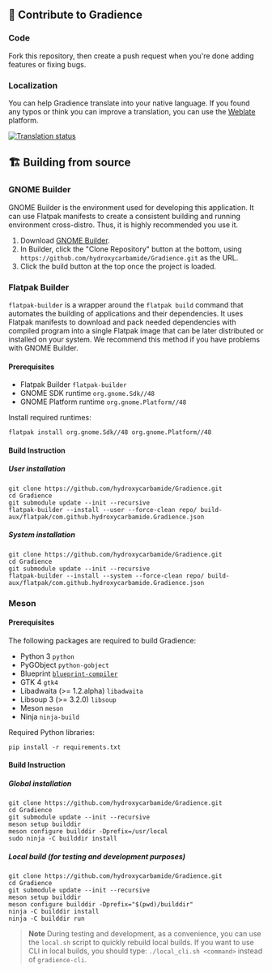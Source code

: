 ## 🙌 Contribute to Gradience

### Code

Fork this repository, then create a push request when you're done adding features or fixing bugs.

### Localization

You can help Gradience translate into your native language. If you found any typos
or think you can improve a translation, you can use the [Weblate](https://hosted.weblate.org/engage/GradienceTeam) platform.

[![Translation status](https://hosted.weblate.org/widgets/GradienceTeam/-/multi-auto.svg)](https://hosted.weblate.org/engage/GradienceTeam)


## 🏗️ Building from source

### GNOME Builder

GNOME Builder is the environment used for developing this application.
It can use Flatpak manifests to create a consistent building and running
environment cross-distro. Thus, it is highly recommended you use it.

1. Download [GNOME Builder](https://flathub.org/apps/details/org.gnome.Builder).
2. In Builder, click the "Clone Repository" button at the bottom, using `https://github.com/hydroxycarbamide/Gradience.git` as the URL.
3. Click the build button at the top once the project is loaded.

### Flatpak Builder

`flatpak-builder` is a wrapper around the `flatpak build` command that automates the building of applications and their dependencies.
It uses Flatpak manifests to download and pack needed dependencies with compiled program into a single Flatpak image that can be later distributed or installed on your system. We recommend this method if you have problems with GNOME Builder.

#### Prerequisites

- Flatpak Builder `flatpak-builder`
- GNOME SDK runtime `org.gnome.Sdk//48`
- GNOME Platform runtime `org.gnome.Platform//48`

Install required runtimes:
```shell
flatpak install org.gnome.Sdk//48 org.gnome.Platform//48
```

#### Build Instruction

##### User installation
```shell
git clone https://github.com/hydroxycarbamide/Gradience.git
cd Gradience
git submodule update --init --recursive
flatpak-builder --install --user --force-clean repo/ build-aux/flatpak/com.github.hydroxycarbamide.Gradience.json
```

##### System installation
```shell
git clone https://github.com/hydroxycarbamide/Gradience.git
cd Gradience
git submodule update --init --recursive
flatpak-builder --install --system --force-clean repo/ build-aux/flatpak/com.github.hydroxycarbamide.Gradience.json
```

### Meson

#### Prerequisites

The following packages are required to build Gradience:

- Python 3 `python`
- PyGObject `python-gobject`
- Blueprint [`blueprint-compiler`](https://jwestman.pages.gitlab.gnome.org/blueprint-compiler/setup.html)
- GTK 4 `gtk4`
- Libadwaita (>= 1.2.alpha) `libadwaita`
- Libsoup 3 (>= 3.2.0) `libsoup`
- Meson `meson`
- Ninja `ninja-build`

Required Python libraries:

```shell
pip install -r requirements.txt
```

#### Build Instruction

##### Global installation

```shell
git clone https://github.com/hydroxycarbamide/Gradience.git
cd Gradience
git submodule update --init --recursive
meson setup builddir
meson configure builddir -Dprefix=/usr/local
sudo ninja -C builddir install
```

##### Local build (for testing and development purposes)

```shell
git clone https://github.com/hydroxycarbamide/Gradience.git
cd Gradience
git submodule update --init --recursive
meson setup builddir
meson configure builddir -Dprefix="$(pwd)/builddir"
ninja -C builddir install
ninja -C builddir run
```

> **Note** 
> During testing and development, as a convenience, you can use the `local.sh` script to quickly rebuild local builds.
> If you want to use CLI in local builds, you should type: `./local_cli.sh <command>` instead of `gradience-cli`.

